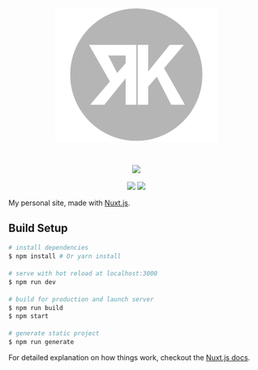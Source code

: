 <p align="center"><img align="center" style="width:320px" src="static/uploads/readme-logo.svg"/></p><br/>
<p align="center">
  <a href="https://travis-ci.com/robwkirby/rkirby.co.uk"><img src="https://travis-ci.com/robwkirby/rkirby.co.uk.svg?branch=master"></a>
</p>
<p align="center">
  <a href="https://forthebadge.com"><img src="https://forthebadge.com/images/badges/made-with-vue.svg"></a>
  <a href="https://forthebadge.com"><img src="https://forthebadge.com/images/badges/winter-is-coming.svg"></a>
 </p>

 

My personal site, made with [Nuxt.js](https://nuxtjs.org/).

## Build Setup

``` bash
# install dependencies
$ npm install # Or yarn install

# serve with hot reload at localhost:3000
$ npm run dev

# build for production and launch server
$ npm run build
$ npm start

# generate static project
$ npm run generate
```

For detailed explanation on how things work, checkout the [Nuxt.js docs](https://github.com/nuxt/nuxt.js).
